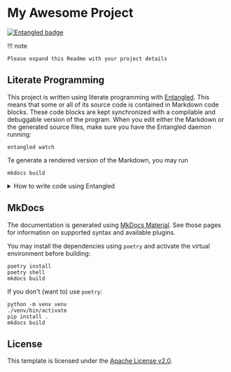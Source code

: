 # My Awesome Project
[![Entangled badge](https://img.shields.io/badge/entangled-Use%20the%20source!-%2300aeff)](https://entangled.github.io/)

!!! note

    Please expand this Readme with your project details

## Literate Programming
This project is written using literate programming with [Entangled](https://entangled.github.io/). This means that some or all of its source code is contained in Markdown code blocks. These code blocks are kept synchronized with a compilable and debuggable version of the program. When you edit either the Markdown or the generated source files, make sure you have the Entangled daemon running:

```shell
entangled watch
```

Te generate a rendered version of the Markdown, you may run

```shell
mkdocs build
```

<details><summary>How to write code using Entangled</summary>

## Writing code

For didactic reasons we don’t always give the listing of an entire source file in one go. In stead, we use a system of references known as noweb (Ramsey 1994). You write code inside Markdown code blocks with the following syntax:

~~~markdown
``` {.cpp title="src/main.cpp"}
#include <cstdlib>
#include <iostream>

<<main-function>>
```
~~~

This creates a file `src/main.cpp` containing a not-yet-specified `main` function. This main function will print a friendly message on the screen.

~~~markdown
``` {.cpp title="#hello-world"}
std::cout << "Hello, World!" << std::endl;
```
~~~

To complete the program we need to create the `main` function.

~~~markdown
``` {.cpp title="#main-function"}
int main(int argc, char **argv) {
    <<hello-world>>
}
```
~~~

Code blocks can be appended on with more code by repeating the same name for the code block.

~~~markdown
``` {.cpp title="#hello-world"}
return EXIT_SUCCESS;
```
~~~
</details>

## MkDocs

The documentation is generated using [MkDocs Material](https://squidfunk.github.io/mkdocs-material/). See those pages for information on supported syntax and available plugins.

You may install the dependencies using `poetry` and activate the virtual environment before building:

```
poetry install
poetry shell
mkdocs build
```

If you don't (want to) use `poetry`:

```
python -m venv venv
./venv/bin/activate
pip install .
mkdocs build
```

## License
This template is licensed under the [Apache License v2.0](https://www.apache.org/licenses/LICENSE-2.0).

